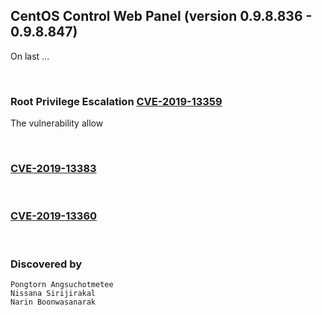## CentOS Control Web Panel (version 0.9.8.836 - 0.9.8.847)
On last ...

<br>

### Root Privilege Escalation [CVE-2019-13359](https://github.com/i3umi3iei3ii/CentOS-Control-Web-Panel-CVE/blob/master/CVE-2019-13359.md) 
The vulnerability allow 

<br>

### [CVE-2019-13383](https://github.com/i3umi3iei3ii/CentOS-Control-Web-Panel-CVE/blob/master/CVE-2019-13383.md)

<br>

### [CVE-2019-13360](https://github.com/i3umi3iei3ii/CentOS-Control-Web-Panel-CVE/blob/master/CVE-2019-13360.md)

<br>

### Discovered by
```
Pongtorn Angsuchotmetee
Nissana Sirijirakal
Narin Boonwasanarak
```
